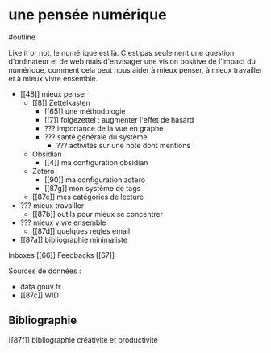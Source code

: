 # une pensée numérique
#outline 

Like it or not, le numérique est là. C'est pas seulement une question d'ordinateur et de web mais d'envisager une vision positive de l'impact du numérique, comment cela peut nous aider à mieux penser, à mieux travailler et à mieux vivre ensemble.

- [[48]] mieux penser
	- [[8]] Zettelkasten
		- [[65]] une méthodologie
		- [[7]] folgezettel : augmenter l'effet de hasard
		- ??? importance de la vue en graphe
		- ??? santé générale du système
			- ??? activités sur une note dont mentions
	- Obsidian
		- [[4]] ma configuration obsidian
	- Zotero
		- [[90]] ma configuration zotero
		- [[87g]] mon système de tags
	- [[87e]] mes catégories de lecture
- ??? mieux travailler
	-  [[87b]] outils pour mieux se concentrer
- ??? mieux vivre ensemble
	- [[87d]] quelques règles email
-  [[87a]] bibliographie minimaliste

Inboxes [[66]]
Feedbacks [[67]]

Sources de données :
- data.gouv.fr
-  [[87c]] WID

## Bibliographie

[[87f]] bibliographie créativité et productivité